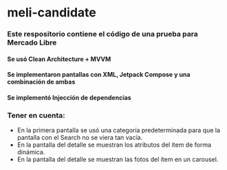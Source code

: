 # meli-candidate
### Este respositorio contiene el código de una prueba para Mercado Libre
#### Se usó Clean Architecture + MVVM
#### Se implementaron pantallas con XML, Jetpack Compose y una combinación de ambas
#### Se implementó Injección de dependencias

### Tener en cuenta:
- En la primera pantalla se usó una categoría predeterminada para que la pantalla con el Search no se viera tan vacía.
- En la pantalla del detalle se muestran los atributos del ítem de forma dinámica.
- En la pantalla del detalle se muestran las fotos del ítem en un carousel.
